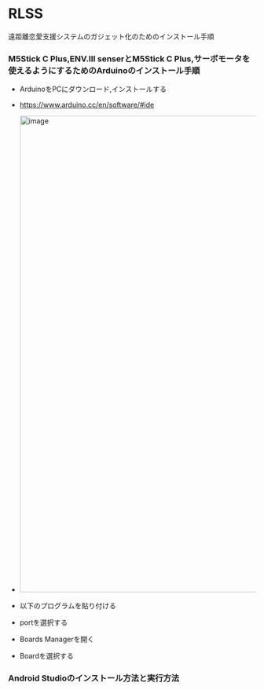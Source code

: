 # RLSS
遠距離恋愛支援システムのガジェット化のためのインストール手順

 ### M5Stick C Plus,ENV.Ⅲ senserとM5Stick C Plus,サーボモータを使えるようにするためのArduinoのインストール手順
  - ArduinoをPCにダウンロード,インストールする
  - https://www.arduino.cc/en/software/#ide
  - <img width="1915" height="970" alt="image" src="https://github.com/user-attachments/assets/23040c40-183c-469f-b63e-9e88f01ec0d4" />


  - 以下のプログラムを貼り付ける
  - portを選択する
  - Boards Managerを開く
  - Boardを選択する


 ### Android Studioのインストール方法と実行方法


